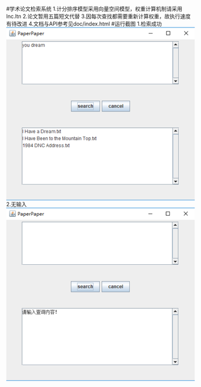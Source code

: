 #学术论文检索系统
1.计分排序模型采用向量空间模型，权重计算机制请采用lnc.ltn
2.论文暂用五篇短文代替
3.因每次查找都需要重新计算权重，故执行速度有待改进
4.文档与API参考见doc/index.html
#运行截图
1.检索成功
<img src="./success.png" width = "650" align=center />
2.无输入
<img src="./noinput.png" width = "650" align=center />